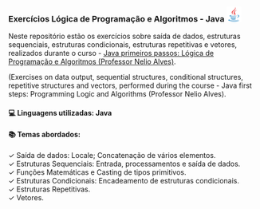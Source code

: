 ### Exercícios Lógica de Programação e Algoritmos - Java <img width="30" src="https://raw.githubusercontent.com/devicons/devicon/master/icons/java/java-original.svg">

Neste repositório estão os exercícios sobre saída de dados, estruturas sequenciais, estruturas condicionais, estruturas repetitivas e vetores, realizados durante o curso - [Java primeiros passos: Lógica de Programação e Algoritmos (Professor Nelio Alves)](https://www.udemy.com/course/java-curso-logica-de-programacao/).

(Exercises on data output, sequential structures, conditional structures, repetitive structures and vectors, performed during the course - Java first steps: Programming Logic and Algorithms (Professor Nelio Alves). 

#### 💻 Linguagens utilizadas: Java

#### 📚 Temas abordados:

✓ Saída de dados: Locale; Concatenação de vários elementos. </br>
✓ Estruturas Sequenciais: Entrada, processamentos e saída de dados. </br>
✓ Funções Matemáticas e Casting de tipos primitivos. </br>
✓ Estruturas Condicionais: Encadeamento de estruturas condicionais. </br>
✓ Estruturas Repetitivas. </br>
✓ Vetores.
